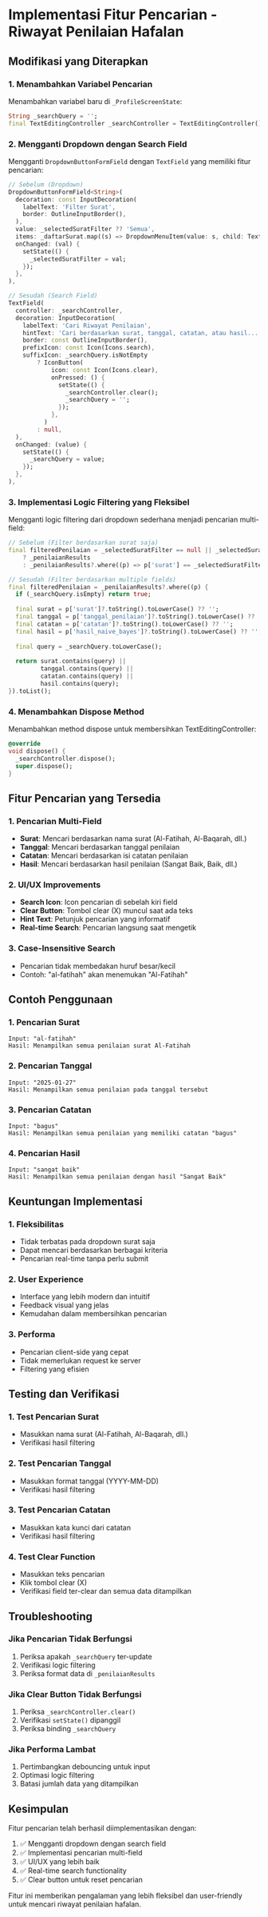# Implementasi Fitur Pencarian - Riwayat Penilaian Hafalan

## Modifikasi yang Diterapkan

### 1. Menambahkan Variabel Pencarian
Menambahkan variabel baru di `_ProfileScreenState`:

```dart
String _searchQuery = '';
final TextEditingController _searchController = TextEditingController();
```

### 2. Mengganti Dropdown dengan Search Field
Mengganti `DropdownButtonFormField` dengan `TextField` yang memiliki fitur pencarian:

```dart
// Sebelum (Dropdown)
DropdownButtonFormField<String>(
  decoration: const InputDecoration(
    labelText: 'Filter Surat',
    border: OutlineInputBorder(),
  ),
  value: _selectedSuratFilter ?? 'Semua',
  items: _daftarSurat.map((s) => DropdownMenuItem(value: s, child: Text(s))).toList(),
  onChanged: (val) {
    setState(() {
      _selectedSuratFilter = val;
    });
  },
),

// Sesudah (Search Field)
TextField(
  controller: _searchController,
  decoration: InputDecoration(
    labelText: 'Cari Riwayat Penilaian',
    hintText: 'Cari berdasarkan surat, tanggal, catatan, atau hasil...',
    border: const OutlineInputBorder(),
    prefixIcon: const Icon(Icons.search),
    suffixIcon: _searchQuery.isNotEmpty
        ? IconButton(
            icon: const Icon(Icons.clear),
            onPressed: () {
              setState(() {
                _searchController.clear();
                _searchQuery = '';
              });
            },
          )
        : null,
  ),
  onChanged: (value) {
    setState(() {
      _searchQuery = value;
    });
  },
),
```

### 3. Implementasi Logic Filtering yang Fleksibel
Mengganti logic filtering dari dropdown sederhana menjadi pencarian multi-field:

```dart
// Sebelum (Filter berdasarkan surat saja)
final filteredPenilaian = _selectedSuratFilter == null || _selectedSuratFilter == 'Semua'
    ? _penilaianResults
    : _penilaianResults?.where((p) => p['surat'] == _selectedSuratFilter).toList();

// Sesudah (Filter berdasarkan multiple fields)
final filteredPenilaian = _penilaianResults?.where((p) {
  if (_searchQuery.isEmpty) return true;
  
  final surat = p['surat']?.toString().toLowerCase() ?? '';
  final tanggal = p['tanggal_penilaian']?.toString().toLowerCase() ?? '';
  final catatan = p['catatan']?.toString().toLowerCase() ?? '';
  final hasil = p['hasil_naive_bayes']?.toString().toLowerCase() ?? '';
  
  final query = _searchQuery.toLowerCase();
  
  return surat.contains(query) || 
         tanggal.contains(query) || 
         catatan.contains(query) || 
         hasil.contains(query);
}).toList();
```

### 4. Menambahkan Dispose Method
Menambahkan method dispose untuk membersihkan TextEditingController:

```dart
@override
void dispose() {
  _searchController.dispose();
  super.dispose();
}
```

## Fitur Pencarian yang Tersedia

### 1. Pencarian Multi-Field
- **Surat**: Mencari berdasarkan nama surat (Al-Fatihah, Al-Baqarah, dll.)
- **Tanggal**: Mencari berdasarkan tanggal penilaian
- **Catatan**: Mencari berdasarkan isi catatan penilaian
- **Hasil**: Mencari berdasarkan hasil penilaian (Sangat Baik, Baik, dll.)

### 2. UI/UX Improvements
- **Search Icon**: Icon pencarian di sebelah kiri field
- **Clear Button**: Tombol clear (X) muncul saat ada teks
- **Hint Text**: Petunjuk pencarian yang informatif
- **Real-time Search**: Pencarian langsung saat mengetik

### 3. Case-Insensitive Search
- Pencarian tidak membedakan huruf besar/kecil
- Contoh: "al-fatihah" akan menemukan "Al-Fatihah"

## Contoh Penggunaan

### 1. Pencarian Surat
```
Input: "al-fatihah"
Hasil: Menampilkan semua penilaian surat Al-Fatihah
```

### 2. Pencarian Tanggal
```
Input: "2025-01-27"
Hasil: Menampilkan semua penilaian pada tanggal tersebut
```

### 3. Pencarian Catatan
```
Input: "bagus"
Hasil: Menampilkan semua penilaian yang memiliki catatan "bagus"
```

### 4. Pencarian Hasil
```
Input: "sangat baik"
Hasil: Menampilkan semua penilaian dengan hasil "Sangat Baik"
```

## Keuntungan Implementasi

### 1. Fleksibilitas
- Tidak terbatas pada dropdown surat saja
- Dapat mencari berdasarkan berbagai kriteria
- Pencarian real-time tanpa perlu submit

### 2. User Experience
- Interface yang lebih modern dan intuitif
- Feedback visual yang jelas
- Kemudahan dalam membersihkan pencarian

### 3. Performa
- Pencarian client-side yang cepat
- Tidak memerlukan request ke server
- Filtering yang efisien

## Testing dan Verifikasi

### 1. Test Pencarian Surat
- Masukkan nama surat (Al-Fatihah, Al-Baqarah, dll.)
- Verifikasi hasil filtering

### 2. Test Pencarian Tanggal
- Masukkan format tanggal (YYYY-MM-DD)
- Verifikasi hasil filtering

### 3. Test Pencarian Catatan
- Masukkan kata kunci dari catatan
- Verifikasi hasil filtering

### 4. Test Clear Function
- Masukkan teks pencarian
- Klik tombol clear (X)
- Verifikasi field ter-clear dan semua data ditampilkan

## Troubleshooting

### Jika Pencarian Tidak Berfungsi
1. Periksa apakah `_searchQuery` ter-update
2. Verifikasi logic filtering
3. Periksa format data di `_penilaianResults`

### Jika Clear Button Tidak Berfungsi
1. Periksa `_searchController.clear()`
2. Verifikasi `setState()` dipanggil
3. Periksa binding `_searchQuery`

### Jika Performa Lambat
1. Pertimbangkan debouncing untuk input
2. Optimasi logic filtering
3. Batasi jumlah data yang ditampilkan

## Kesimpulan

Fitur pencarian telah berhasil diimplementasikan dengan:
1. ✅ Mengganti dropdown dengan search field
2. ✅ Implementasi pencarian multi-field
3. ✅ UI/UX yang lebih baik
4. ✅ Real-time search functionality
5. ✅ Clear button untuk reset pencarian

Fitur ini memberikan pengalaman yang lebih fleksibel dan user-friendly untuk mencari riwayat penilaian hafalan. 